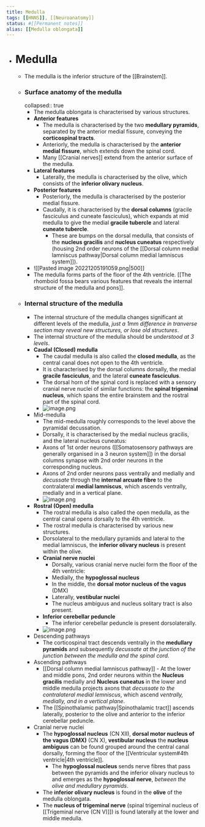 ```yaml
---
title: Medulla
tags: [[HNNS]], [[Neuroanatomy]]
status: #[[Permanent notes]] 
alias: [[Medulla oblongata]] 
---
```


- # Medulla
	- The medulla is the inferior structure of the [[Brainstem]].
	- ### Surface anatomy of the medulla
	  collapsed:: true
		- The medulla oblongata is characterised by various structures.
		- **Anterior features**
			- The medulla is characterised by the two **medullary pyramids**, separated by the anterior medial fissure, conveying the **corticospinal tracts**.
			- Anteriorly, the medulla is characterised by the **anterior medial fissure**, which extends down the spinal cord.
			- Many [[Cranial nerves]] extend from the anterior surface of the medulla.
		- **Lateral features**
			- Laterally, the medulla is characterised by the olive, which consists of the **inferior olivary nucleus**.
		- **Posterior features**
			- Posteriorly, the medulla is characterised by the posterior medial fissure.
			- Caudally, it is characterised by the **dorsal columns** (gracile fasciculus and cuneate fasciculus), which expands at mid medulla to give the medial **gracile tubercle** and lateral **cuneate tubercle**.
				- These are bumps on the dorsal medulla, that consists of the **nucleus gracilis** and **nucleus cuneatus** respectively (housing 2nd order neurons of the [[Dorsal column medial lamniscus pathway|Dorsal column medial lamniscus system]]).
		- ![[Pasted image 20221205191059.png|500]]
		- The medulla forms parts of the floor of the 4th ventricle. [[The rhomboid fossa bears various features that reveals the internal structure of the medulla and pons]].
	- ### Internal structure of the medulla
		- The internal structure of the medulla changes significant at different levels of the medulla, *just a 1mm difference in tranverse section may reveal new structures, or lose old structures*.
		- The internal structure of the medulla should be *understood at 3 levels*.
		- **Caudal (Closed) medulla**
			- The caudal medulla is also called the **closed medulla**, as the central canal does not open to the 4th ventricle.
			- It is characterised by the dorsal columns dorsally, the medial **gracile fasciculus**, and the lateral **cuneate fasciculus**.
			- The dorsal horn of the spinal cord is replaced with a sensory cranial nerve nuclei of similar functions: the **spinal trigeminal nucleus**, which spans the entire brainstem and the rostral part of the spinal cord.
			- ![image.png](../assets/image_1672920311333_0.png)
		- Mid-medulla
			- The mid-medulla roughly corresponds to the level above the pyramidal decussation.
			- Dorsally, it is characterised by the medial nucleus gracilis, and the lateral nucleus cuneatus:
			- Axons of 1st order neurons ([[Somatosensory pathways are generally organised in a 3 neuron system]]) in the dorsal columns synapse with 2nd order neurons in the corresponding nucleus.
			- Axons of 2nd order neurons pass ventrally and medially and *decussate* through the **internal arcuate fibre** to the contralateral **medial lamniscus**, which ascends ventrally, medially and in a vertical plane.
			- ![image.png](../assets/image_1672920293951_0.png)
		- **Rostral (Open) medulla**
			- The rostral medulla is also called the open medulla, as the central canal opens dorsally to the 4th ventricle.
			- The rostral medulla is characterised by various new structures.
			- Dorsolateral to the medullary pyramids and lateral to the medial lamniscus, the **inferior olivary nucleus** is present within the olive.
			- **Cranial nerve nuclei**
				- Dorsally, various cranial nerve nuclei form the floor of the 4th ventricle:
				- Medially, the **hypoglossal nucleus**
				- In the middle, the **dorsal motor nucleus of the vagus** (DMX)
				- Laterally, **vestibular nuclei**
				- The nucleus ambiguus and nucleus solitary tract is also present.
			- **Inferior cerebellar peduncle**
				- The inferior cerebellar peduncle is present dorsolaterally.
			- ![image.png](../assets/image_1672920249320_0.png)
		- Descending pathways
			- The corticospinal tract descends ventrally in the **medullary pyramids** and subsequently *decussate at the junction of the junction between the medulla and the spinal cord.*
		- Ascending pathways
			- [[Dorsal column medial lamniscus pathway]] - At the lower and middle pons, 2nd order neurons within the **Nucleus gracilis** medially and **Nucleus cuneatus** in the lower and middle medulla projects axons that *decussate to the contralateral medial lemniscus*, which ascend *ventrally, medially, and in a vertical plane*.
			- The [[Spinothalamic pathway|Spinothalamic tract]] ascends laterally, posterior to the olive and anterior to the inferior cerebellar peduncle.
		- Cranial nerve nuclei
			- The **hypoglossal nucleus** (CN XII), **dorsal motor nucleus of the vagus (DMX)** (CN X), **vestibular nucleus** the **nucleus ambiguus** can be found grouped around the central canal dorsally, forming the floor of the [[Ventricular system#4th ventricle|4th ventricle]].
				- The **hypoglossal nucleus** sends nerve fibres that pass between the pyramids and the inferior olivary nucleus to and emerges as the **hypoglossal nerve**, *between the olive and medullary pyramids*.
			- The **inferior olivary nucleus** is found in the **olive** of the medulla oblongata.
			- The **nucleus of trigeminal nerve** (spinal trigeminal nucleus of [[Trigeminal nerve (CN V)]]) is found laterally at the lower and middle medulla.